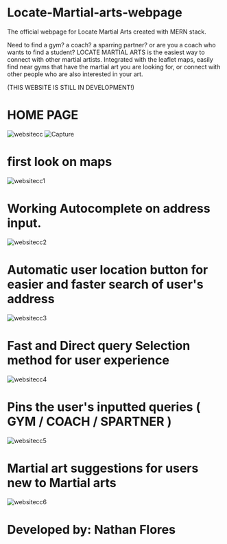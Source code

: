 # Locate-Martial-arts-webpage

The official webpage for Locate Martial Arts created with MERN stack.

Need to find a gym? a coach? a sparring partner? or are you a coach who wants to find a student? LOCATE MARTIAL ARTS is the easiest way to connect with other martial artists. Integrated with the leaflet maps, easily find near gyms that have the martial art you are looking for, or connect with other people who are also interested in your art. 

(THIS WEBSITE IS STILL IN DEVELOPMENT!)

# HOME PAGE
![websitecc](https://user-images.githubusercontent.com/110831700/211466798-5e1fc33c-c21e-4a87-be65-cb7ea3aee7df.PNG)
![Capture](https://user-images.githubusercontent.com/110831700/212015200-a0d59ebe-85da-4cdb-8d15-5be9e1ec8650.PNG)

# first look on maps
![websitecc1](https://user-images.githubusercontent.com/110831700/211466811-26b3584b-2657-4108-af32-a8683c26bea4.PNG)

# Working Autocomplete on address input.
![websitecc2](https://user-images.githubusercontent.com/110831700/211466837-0a7bf19f-16b5-46a7-9255-0b54ca63cacc.PNG)

# Automatic user location button for easier and faster search of user's address
![websitecc3](https://user-images.githubusercontent.com/110831700/211466879-1146ef9e-27f9-4551-9399-7fbde529f6d5.PNG)

# Fast and Direct query Selection method for user experience
![websitecc4](https://user-images.githubusercontent.com/110831700/211466963-60052259-972f-49e3-ad48-6203a340c85e.PNG)

# Pins the user's inputted queries ( GYM / COACH / SPARTNER )
![websitecc5](https://user-images.githubusercontent.com/110831700/211466894-b577a851-d80e-4715-aa89-8dd37b8631da.PNG)

# Martial art suggestions for users new to Martial arts
![websitecc6](https://user-images.githubusercontent.com/110831700/211466997-492eff88-9a52-4855-814d-74c1cec23041.PNG)


# Developed by: Nathan Flores
